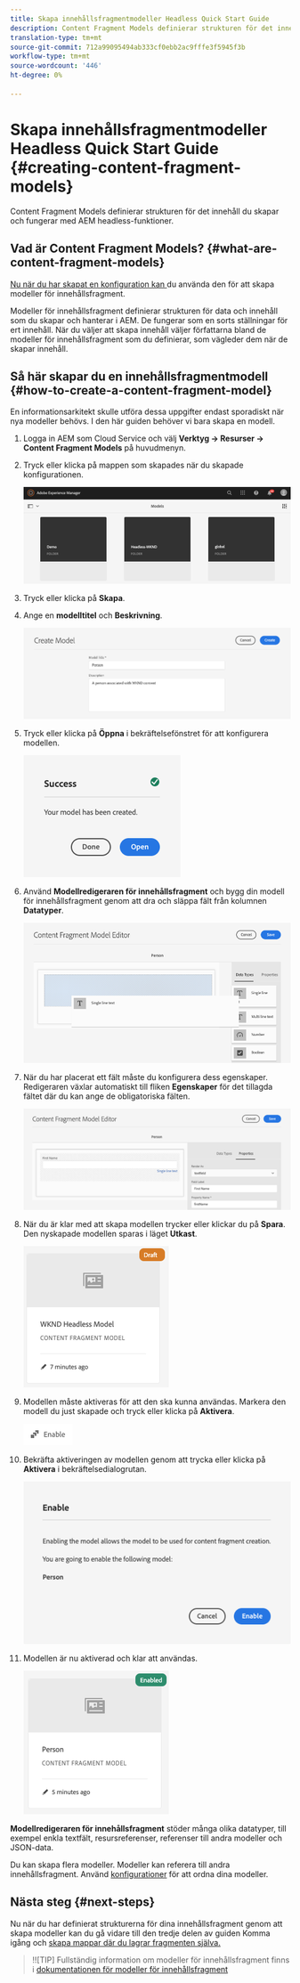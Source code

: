 ```yaml
---
title: Skapa innehållsfragmentmodeller Headless Quick Start Guide
description: Content Fragment Models definierar strukturen för det innehåll du skapar och fungerar med AEM headless-funktioner.
translation-type: tm+mt
source-git-commit: 712a99095494ab333cf0ebb2ac9fffe3f5945f3b
workflow-type: tm+mt
source-wordcount: '446'
ht-degree: 0%

---
```



# Skapa innehållsfragmentmodeller Headless Quick Start Guide {#creating-content-fragment-models}

Content Fragment Models definierar strukturen för det innehåll du skapar och fungerar med AEM headless-funktioner.

## Vad är Content Fragment Models? {#what-are-content-fragment-models}

[Nu när du har skapat en konfiguration kan ](create-configuration.md) du använda den för att skapa modeller för innehållsfragment.

Modeller för innehållsfragment definierar strukturen för data och innehåll som du skapar och hanterar i AEM. De fungerar som en sorts ställningar för ert innehåll. När du väljer att skapa innehåll väljer författarna bland de modeller för innehållsfragment som du definierar, som vägleder dem när de skapar innehåll.

## Så här skapar du en innehållsfragmentmodell {#how-to-create-a-content-fragment-model}

En informationsarkitekt skulle utföra dessa uppgifter endast sporadiskt när nya modeller behövs. I den här guiden behöver vi bara skapa en modell.

1. Logga in AEM som Cloud Service och välj **Verktyg -> Resurser -> Content Fragment Models** på huvudmenyn.
1. Tryck eller klicka på mappen som skapades när du skapade konfigurationen.

   ![Mappen Modeller](../assets/models-folder.png)
1. Tryck eller klicka på **Skapa**.
1. Ange en **modelltitel** och **Beskrivning**.

   ![Skapa en modell](../assets/models-create.png)
1. Tryck eller klicka på **Öppna** i bekräftelsefönstret för att konfigurera modellen.

   ![Bekräftelsefönstret](../assets/models-confirmation.png)
1. Använd **Modellredigeraren för innehållsfragment** och bygg din modell för innehållsfragment genom att dra och släppa fält från kolumnen **Datatyper**.

   ![Dra och släppa fält](../assets/models-drag-and-drop.png)

1. När du har placerat ett fält måste du konfigurera dess egenskaper. Redigeraren växlar automatiskt till fliken **Egenskaper** för det tillagda fältet där du kan ange de obligatoriska fälten.

   ![Konfigurera egenskaper](../assets/models-configure-properties.png)
1. När du är klar med att skapa modellen trycker eller klickar du på **Spara**. Den nyskapade modellen sparas i läget **Utkast**.

   ![Modell i utkastläge](../assets/models-draft.png)
1. Modellen måste aktiveras för att den ska kunna användas. Markera den modell du just skapade och tryck eller klicka på **Aktivera**.

   ![Aktivera modellen](../assets/models-enable.png)
1. Bekräfta aktiveringen av modellen genom att trycka eller klicka på **Aktivera** i bekräftelsedialogrutan.

   ![Aktivera bekräftelsedialogrutan](../assets/models-enabling.png)
1. Modellen är nu aktiverad och klar att användas.

   ![Modellen är aktiverad](../assets/models-enabled.png)

**Modellredigeraren för innehållsfragment** stöder många olika datatyper, till exempel enkla textfält, resursreferenser, referenser till andra modeller och JSON-data.

Du kan skapa flera modeller. Modeller kan referera till andra innehållsfragment. Använd [konfigurationer](create-configuration.md) för att ordna dina modeller.

## Nästa steg {#next-steps}

Nu när du har definierat strukturerna för dina innehållsfragment genom att skapa modeller kan du gå vidare till den tredje delen av guiden Komma igång och [skapa mappar där du lagrar fragmenten själva.](create-assets-folder.md)

>!![TIP]
Fullständig information om modeller för innehållsfragment finns i [dokumentationen för modeller för innehållsfragment](/help/assets/content-fragments/content-fragments-models.md)
